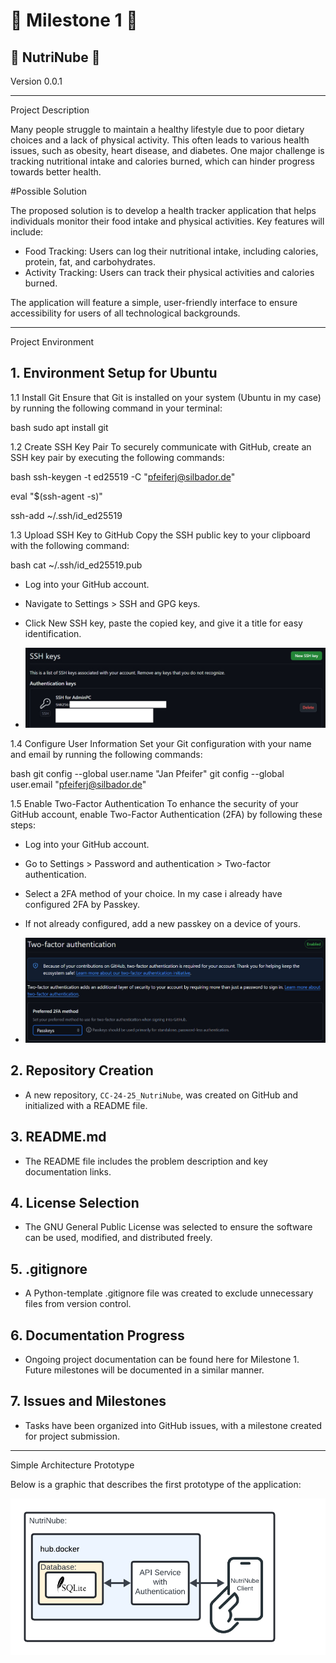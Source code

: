 # :pushpin: Milestone 1 :pushpin:

## :book: NutriNube :book:  
Version 0.0.1

---

Project Description

Many people struggle to maintain a healthy lifestyle due to poor dietary choices and a lack of physical activity. This often leads to various health issues, such as obesity, heart disease, and diabetes. One major challenge is tracking nutritional intake and calories burned, which can hinder progress towards better health.

#Possible Solution

The proposed solution is to develop a health tracker application that helps individuals monitor their food intake and physical activities. Key features will include:

- Food Tracking: Users can log their nutritional intake, including calories, protein, fat, and carbohydrates.
- Activity Tracking: Users can track their physical activities and calories burned.

The application will feature a simple, user-friendly interface to ensure accessibility for users of all technological backgrounds.

---

Project Environment

## 1. Environment Setup for Ubuntu

1.1 Install Git
Ensure that Git is installed on your system (Ubuntu in my case) by running the following command in your terminal:

bash
sudo apt install git


1.2 Create SSH Key Pair
To securely communicate with GitHub, create an SSH key pair by executing the following commands:

bash
ssh-keygen -t ed25519 -C "pfeiferj@silbador.de"

eval "$(ssh-agent -s)"

ssh-add ~/.ssh/id_ed25519


1.3 Upload SSH Key to GitHub
Copy the SSH public key to your clipboard with the following command:

bash
cat ~/.ssh/id_ed25519.pub


- Log into your GitHub account.
- Navigate to Settings > SSH and GPG keys.
- Click New SSH key, paste the copied key, and give it a title for easy identification.

- <p align="center">
  <img src="/images/ssh.jpg" alt="SSH Configuration">
</p>

1.4 Configure User Information
Set your Git configuration with your name and email by running the following commands:

bash
git config --global user.name "Jan Pfeifer"
git config --global user.email "pfeiferj@silbador.de"


1.5 Enable Two-Factor Authentication
To enhance the security of your GitHub account, enable Two-Factor Authentication (2FA) by following these steps:

- Log into your GitHub account.
- Go to Settings > Password and authentication > Two-factor authentication.
- Select a 2FA method of your choice. In my case i already have configured 2FA by Passkey.
- If not already configured, add a new passkey on a device of yours. 

- <p align="center">
  <img src="/images/2fa.jpg" alt="2-Factor-Authentification">
</p>

## 2. Repository Creation
- A new repository, `CC-24-25_NutriNube`, was created on GitHub and initialized with a README file.

## 3. README.md
- The README file includes the problem description and key documentation links.

## 4. License Selection
- The GNU General Public License was selected to ensure the software can be used, modified, and distributed freely.

## 5. .gitignore
- A Python-template .gitignore file was created to exclude unnecessary files from version control.

## 6. Documentation Progress
- Ongoing project documentation can be found here for Milestone 1. Future milestones will be documented in a similar manner.

## 7. Issues and Milestones
- Tasks have been organized into GitHub issues, with a milestone created for project submission.

---

Simple Architecture Prototype

Below is a graphic that describes the first prototype of the application:

<p align="center">
  <img src="/images/simple_architecture.png" alt="Simple Architecture">
</p>
